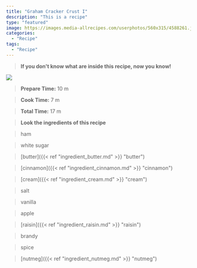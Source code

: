 ```yaml
---
title: "Graham Cracker Crust I"
description: "This is a recipe"
type: "featured"
image: https://images.media-allrecipes.com/userphotos/560x315/4588261.jpg
categories: 
  - "Recipe"
tags: 
  - "Recipe"
---
```



>**If you don't know what are inside this recipe, now you know!**

![](../images/Recipes-Banner.jpg)
> **Prepare Time:** 10 m


> **Cook Time:** 7 m


> **Total Time:** 17 m

> **Look the ingredients of this recipe**

> ham

> white sugar

> [butter]({{< ref "ingredient_butter.md" >}} "butter")

> [cinnamon]({{< ref "ingredient_cinnamon.md" >}} "cinnamon")

> [cream]({{< ref "ingredient_cream.md" >}} "cream")

> salt

> vanilla

> apple

> [raisin]({{< ref "ingredient_raisin.md" >}} "raisin")

> brandy

> spice

> [nutmeg]({{< ref "ingredient_nutmeg.md" >}} "nutmeg")


